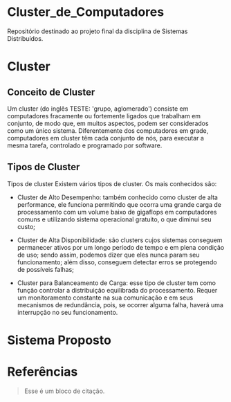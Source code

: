 # Cluster_de_Computadores
Repositório destinado ao projeto final da disciplina de Sistemas Distribuídos. 


# Cluster

## Conceito de Cluster
Um cluster (do inglês TESTE: 'grupo, aglomerado') consiste em computadores fracamente ou fortemente ligados que trabalham em conjunto, de modo que, em muitos aspectos, podem ser considerados como um único sistema. Diferentemente dos computadores em grade, computadores em cluster têm cada conjunto de nós, para executar a mesma tarefa, controlado e programado por software.

## Tipos de Cluster

Tipos de cluster
Existem vários tipos de cluster. Os mais conhecidos são:

* Cluster de Alto Desempenho: também conhecido como cluster de alta performance, ele funciona permitindo que ocorra uma grande carga de processamento com um volume baixo de gigaflops em computadores comuns e utilizando sistema operacional gratuito, o que diminui seu custo;

* Cluster de Alta Disponibilidade: são clusters cujos sistemas conseguem permanecer ativos por um longo período de tempo e em plena condição de uso; sendo assim, podemos dizer que eles nunca param seu funcionamento; além disso, conseguem detectar erros se protegendo de possíveis falhas;

* Cluster para Balanceamento de Carga: esse tipo de cluster tem como função controlar a distribuição equilibrada do processamento. Requer um monitoramento constante na sua comunicação e em seus mecanismos de redundância, pois, se ocorrer alguma falha, haverá uma interrupção no seu funcionamento.


# Sistema Proposto




# Referências
> Esse é um bloco de citação.

